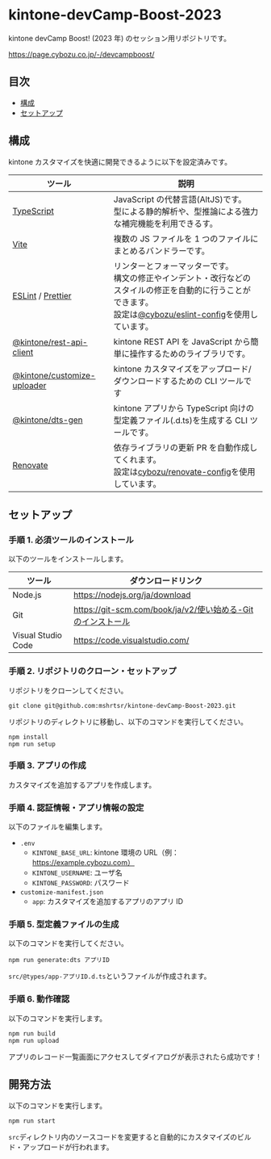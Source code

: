 # kintone-devCamp-Boost-2023

kintone devCamp Boost! (2023 年) のセッション用リポジトリです。

https://page.cybozu.co.jp/-/devcampboost/

## 目次

- [構成](#構成)
- [セットアップ](#セットアップ)

## 構成

kintone カスタマイズを快適に開発できるように以下を設定済みです。

| ツール                                                                                   | 説明                                                                                                                                                                                                                                            |
| ---------------------------------------------------------------------------------------- | ----------------------------------------------------------------------------------------------------------------------------------------------------------------------------------------------------------------------------------------------- |
| [TypeScript](https://www.typescriptlang.org/)                                            | JavaScript の代替言語(AltJS)です。<br>型による静的解析や、型推論による強力な補完機能を利用できるす。                                                                                                                                            |
| [Vite](https://vitejs.dev/)                                                              | 複数の JS ファイルを 1 つのファイルにまとめるバンドラーです。                                                                                                                                                                                   |
| [ESLint](https://eslint.org/) / [Prettier](https://prettier.io/)                         | リンターとフォーマッターです。<br/>構文の修正やインデント・改行などのスタイルの修正を自動的に行うことができます。<br/>設定は[@cybozu/eslint-config](https://cybozu.dev/ja/kintone/sdk/development-environment/eslint-config/)を使用しています。 |
| [@kintone/rest-api-client](https://www.npmjs.com/package/@kintone/rest-api-client)       | kintone REST API を JavaScript から簡単に操作するためのライブラリです。                                                                                                                                                                         |
| [@kintone/customize-uploader](https://www.npmjs.com/package/@kintone/customize-uploader) | kintone カスタマイズをアップロード/ダウンロードするための CLI ツールです                                                                                                                                                                        |
| [@kintone/dts-gen](https://www.npmjs.com/package/@kintone/dts-gen)                       | kintone アプリから TypeScript 向けの型定義ファイル(.d.ts)を生成する CLI ツールです。                                                                                                                                                            |
| [Renovate](https://github.com/marketplace/renovate)                                      | 依存ライブラリの更新 PR を自動作成してくれます。<br>設定は[cybozu/renovate-config](https://github.com/cybozu/renovate-config)を使用しています。                                                                                                 |

## セットアップ

### 手順 1. 必須ツールのインストール

以下のツールをインストールします。

| ツール             | ダウンロードリンク                                                                                                                                                                                              |
| ------------------ | --------------------------------------------------------------------------------------------------------------------------------------------------------------------------------------------------------------- |
| Node.js            | https://nodejs.org/ja/download                                                                                                                                                                                  |
| Git                | [https://git-scm.com/book/ja/v2/使い始める-Git のインストール](https://git-scm.com/book/ja/v2/%E4%BD%BF%E3%81%84%E5%A7%8B%E3%82%81%E3%82%8B-Git%E3%81%AE%E3%82%A4%E3%83%B3%E3%82%B9%E3%83%88%E3%83%BC%E3%83%AB) |
| Visual Studio Code | https://code.visualstudio.com/                                                                                                                                                                                  |

### 手順 2. リポジトリのクローン・セットアップ

リポジトリをクローンしてください。

```shell
git clone git@github.com:mshrtsr/kintone-devCamp-Boost-2023.git
```

リポジトリのディレクトリに移動し、以下のコマンドを実行してください。

```shell
npm install
npm run setup
```

### 手順 3. アプリの作成

カスタマイズを追加するアプリを作成します。

### 手順 4. 認証情報・アプリ情報の設定

以下のファイルを編集します。

- `.env`
  - `KINTONE_BASE_URL`: kintone 環境の URL（例：https://example.cybozu.com）
  - `KINTONE_USERNAME`: ユーザ名
  - `KINTONE_PASSWORD`: パスワード
- `customize-manifest.json`
  - `app`: カスタマイズを追加するアプリのアプリ ID

### 手順 5. 型定義ファイルの生成

以下のコマンドを実行してください。

```shell
npm run generate:dts アプリID
```

`src/@types/app-アプリID.d.ts`というファイルが作成されます。

### 手順 6. 動作確認

以下のコマンドを実行します。

```shell
npm run build
npm run upload
```

アプリのレコード一覧画面にアクセスしてダイアログが表示されたら成功です！

## 開発方法

以下のコマンドを実行します。

```shell
npm run start
```

`src`ディレクトリ内のソースコードを変更すると自動的にカスタマイズのビルド・アップロードが行われます。
